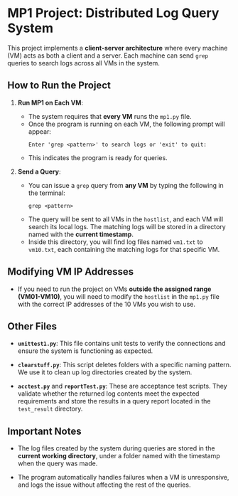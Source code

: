 # MP1 Project: Distributed Log Query System

This project implements a **client-server architecture** where every machine (VM) acts as both a client and a server. Each machine can send `grep` queries to search logs across all VMs in the system.

## How to Run the Project

1. **Run MP1 on Each VM**:
   - The system requires that **every VM** runs the `mp1.py` file.
   - Once the program is running on each VM, the following prompt will appear:
     ```
     Enter 'grep <pattern>' to search logs or 'exit' to quit:
     ```
   - This indicates the program is ready for queries.

2. **Send a Query**:
   - You can issue a `grep` query from **any VM** by typing the following in the terminal:
     ```
     grep <pattern>
     ```
   - The query will be sent to all VMs in the `hostlist`, and each VM will search its local logs. The matching logs will be stored in a directory named with the **current timestamp**.
   - Inside this directory, you will find log files named `vm1.txt` to `vm10.txt`, each containing the matching logs for that specific VM.

## Modifying VM IP Addresses

- If you need to run the project on VMs **outside the assigned range (VM01-VM10)**, you will need to modify the `hostlist` in the `mp1.py` file with the correct IP addresses of the 10 VMs you wish to use.

## Other Files

- **`unittest1.py`**: This file contains unit tests to verify the connections and ensure the system is functioning as expected.
  
- **`clearstuff.py`**: This script deletes folders with a specific naming pattern. We use it to clean up log directories created by the system.

- **`acctest.py`** and **`reportTest.py`**: These are acceptance test scripts. They validate whether the returned log contents meet the expected requirements and store the results in a query report located in the `test_result` directory.

## Important Notes

- The log files created by the system during queries are stored in the **current working directory**, under a folder named with the timestamp when the query was made.
  
- The program automatically handles failures when a VM is unresponsive, and logs the issue without affecting the rest of the queries.
